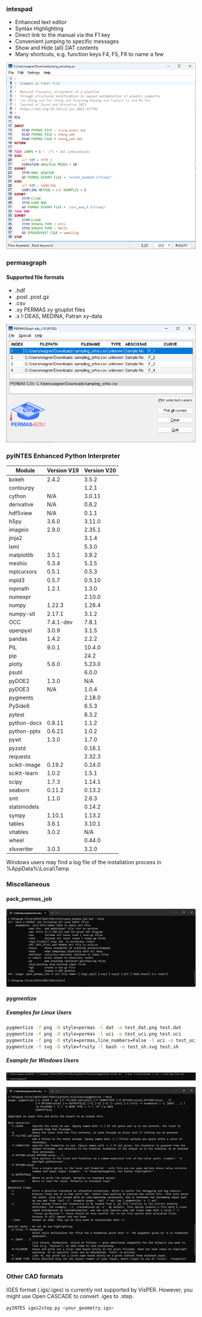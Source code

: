 ### intespad

 * Enhanced text editor  
 * Syntax Highlighting  
 * Direct link to the manual via the F1 key
 * Convenient jumping to specific messages
 * Show and Hide (all) DAT contents
 * Many shortcuts, e.g. function keys F4, F5, F6 to name a few

![intespad](/assets/intespad.png "intespad")

### permasgraph
#### Supported file formats

 * .hdf
 * .post .post.gz
 * .csv
 * .xy PERMAS xy gnuplot files
 * .x I-DEAS, MEDINA, Patran xy-data
 
![permasgraph](/assets/permasgraph.png "permasgraph")

### pyINTES Enhanced Python Interpreter

| Module | Version V19 | Version V20 |
|----    | ----    | ---- |
| bokeh | 2.4.2 | 3.5.2 |
| contourpy |  | 1.2.1 |
| cython | N/A | 3.0.11 |
| derivative | N/A | 0.6.2 |
| hdf5view | N/A | 0.1.1 |
| h5py   | 3.6.0 | 3.11.0 |
| imageio | 2.9.0 | 2.35.1 |
| jinja2 | | 3.1.4 |
| lxml | | 5.3.0 |
| matplotlib | 3.5.1 | 3.9.2  |
| meshio | 5.3.4 | 5.3.5 |
| mplcursors | 0.5.1 | 0.5.3 |  
| mpld3 | 0.5.7 | 0.5.10 |
| mpmath | 1.2.1 | 1.3.0 | 
| numexpr | | 2.10.0 |
| numpy  | 1.22.3  | 1.26.4 |
| numpy-stl | 2.17.1 | 3.1.2 |  
| OCC | 7.4.1-dev | 7.8.1  |
| openpyxl | 3.0.9 | 3.1.5 |
| pandas | 1.4.2   | 2.2.2 |
| PIL    | 9.0.1   | 10.4.0 |
| pip    |     | 24.2 |
| plotly | 5.6.0 |  5.23.0 |
| psutil | | 6.0.0 |
| pyDOE2 | 1.3.0 | N/A  |
| pyDOE3 | N/A   | 1.0.4  |
| pygments | | 2.18.0  |
| PySide6 | | 6.5.3 |
| pytest | | 8.3.2 |
| python-docx | 0.8.11 | 1.1.2 |
| python-pptx | 0.6.21 | 1.0.2  |
| pywt | 1.3.0 | 1.7.0  |
| pyzstd | | 0.16.1 |
| requests |  | 2.32.3  |
| scikit-image | 0.19.2 | 0.24.0  |  
| scikit-learn | 1.0.2 | 1.5.1 |
| scipy  | 1.7.3   |  1.14.1|
| seaborn | 0.11.2 |  0.13.2 |
| smt | 1.1.0 | 2.6.3 |
| statsmodels | | 0.14.2 |
| sympy | 1.10.1 | 1.13.2 |
| tables | 3.6.1 | 3.10.1 |
| vitables | 3.0.2 | N/A | 
| wheel | | 0.44.0 |
| xlsxwriter | 3.0.3 | 3.2.0 |

Windows users may find a log file of the installation process in %AppData%\Local\Temp

### Miscellaneous

#### pack_permas_job

![pack_permas_job](/assets/pack_permas_job.png "pack_permas_job")

#### pygmentize

##### Examples for Linux Users

```bash
pygmentize -f png -O style=permas -l dat -o test_dat.png test.dat
pygmentize -f png -O style=permas -l uci -o test_uci.png test.uci
pygmentize -f png -O style=permas,line_numbers=False -l uci -o test_uci_no_line_numbers.png test.uci
pygmentize -f svg -O style=fruity -l bash -o test_sh.svg test.sh
```

##### Example for Windows Users

![pygmentize-script](pygmentize-script.png "pygmentize-script")  

![pygmentize](/assets/pygmentize.png "pygmentize")  

### Other CAD formats

IGES format (.igs/.iges) is currently not supported by VisPER. However, you might use Open CASCADE to convert .iges to .step.

```bash
pyINTES iges2step.py <your_geometry.igs> 
```
